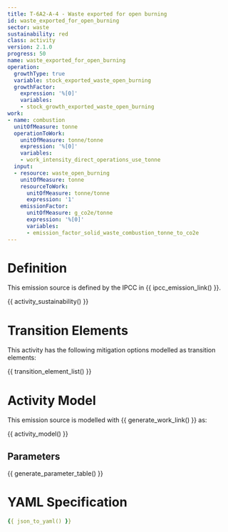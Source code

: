 ```yaml
---
title: T-6A2-A-4 - Waste exported for open burning
id: waste_exported_for_open_burning
sector: waste
sustainability: red
class: activity
version: 2.1.0
progress: 50
name: waste_exported_for_open_burning
operation:
  growthType: true
  variable: stock_exported_waste_open_burning
  growthFactor:
    expression: '%[0]'
    variables:
    - stock_growth_exported_waste_open_burning
work:
- name: combustion
  unitOfMeasure: tonne
  operationToWork:
    unitOfMeasure: tonne/tonne
    expression: '%[0]'
    variables:
    - work_intensity_direct_operations_use_tonne
  input:
  - resource: waste_open_burning
    unitOfMeasure: tonne
    resourceToWork:
      unitOfMeasure: tonne/tonne
      expression: '1'
    emissionFactor:
      unitOfMeasure: g_co2e/tonne
      expression: '%[0]'
      variables:
      - emission_factor_solid_waste_combustion_tonne_to_co2e
---
```

# Definition
This emission source is defined by the IPCC in {{ ipcc_emission_link() }}.


{{ activity_sustainability() }}

# Transition Elements

This activity has the following mitigation options modelled as transition elements:

{{ transition_element_list() }}

# Activity Model
This emission source is modelled with {{ generate_work_link() }} as:

{{ activity_model() }}

## Parameters

{{ generate_parameter_table() }}

# YAML Specification

```yaml
{{ json_to_yaml() }}
```